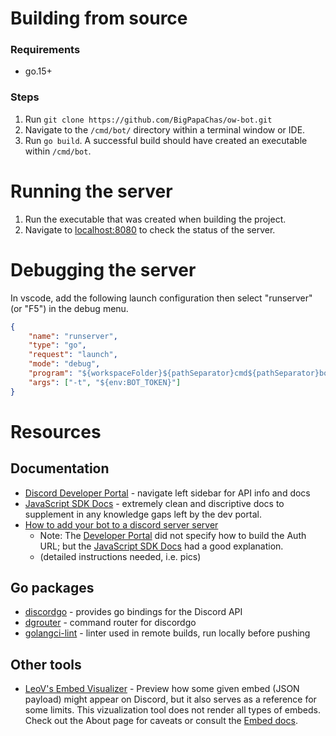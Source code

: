 
# Building from source

### Requirements
* go.15+

### Steps
1. Run `git clone https://github.com/BigPapaChas/ow-bot.git`
2. Navigate to the `/cmd/bot/` directory within a terminal window or IDE.
3. Run `go build`. A successful build should have created an executable within `/cmd/bot`.


# Running the server
1. Run the executable that was created when building the project.
2. Navigate to <localhost:8080> to check the status of the server.

# Debugging the server

In vscode, add the following launch configuration then select "runserver" (or "F5") in the debug menu.

```json
{
    "name": "runserver",
    "type": "go",
    "request": "launch",
    "mode": "debug",
    "program": "${workspaceFolder}${pathSeparator}cmd${pathSeparator}bot${pathSeparator}main.go",
    "args": ["-t", "${env:BOT_TOKEN}"]
}
```

# Resources

## Documentation

- [Discord Developer Portal][dc-dev] - navigate left sidebar for API info and docs
- [JavaScript SDK Docs][discordjs] - extremely clean and discriptive docs to supplement in any knowledge gaps left by the dev portal.
- [How to add your bot to a discord server server][bot-token]
    - Note: The [Developer Portal][dc-dev] did not specify how to build the Auth URL; but the [JavaScript SDK Docs][discordjs] had a good explanation.
    - (detailed instructions needed, i.e. pics)

## Go packages

- [discordgo][discordgo] - provides go bindings for the Discord API
- [dgrouter][dgrouter] - command router for discordgo
- [golangci-lint][gocilint] - linter used in remote builds, run locally before pushing

## Other tools

- [LeoV's Embed Visualizer](https://leovoel.github.io/embed-visualizer/) - Preview how some given embed (JSON payload) might appear on Discord, but it also serves as a reference for some limits. This vizualization tool does not render all types of embeds. Check out the About page for caveats or consult the [Embed docs](https://discord.com/developers/docs/resources/channel#embed-object).

<!-- links -->

[discordjs]: <https://discordjs.guide/preparations/adding-your-bot-to-servers.html#bot-invite-links> "Javascript SDK for Discord - great docs"

[bot-token]: <https://github.com/andersfylling/disgord/wiki/Get-bot-token-and-add-it-to-a-server> "Get bot token and add to server"

[dc-dev]: <https://discord.com/developers> "Discord developer portal"

[discordgo ]: <github.com/bwmarrin/discordgo> "Go bindings for Discord"
[dgrouter]: <github.com/Necroforger/dgrouter> "router for discordgo"
[gocilint]: <https://golangci-lint.run/usage/quick-start/> "linting tool to use locally & in remote builds"